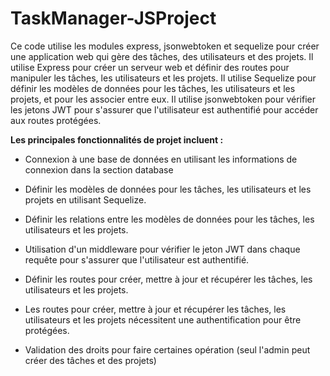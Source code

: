 # TaskManager-JSProject

Ce code utilise les modules express, jsonwebtoken et sequelize pour créer une application web qui gère des tâches, des utilisateurs et des projets.
Il utilise Express pour créer un serveur web et définir des routes pour manipuler les tâches, les utilisateurs et les projets.
Il utilise Sequelize pour définir les modèles de données pour les tâches, les utilisateurs et les projets, et pour les associer entre eux.
Il utilise jsonwebtoken pour vérifier les jetons JWT pour s'assurer que l'utilisateur est authentifié pour accéder aux routes protégées.

**Les principales fonctionnalités de projet incluent :**

- Connexion à une base de données en utilisant les informations de connexion dans la section database

- Définir les modèles de données pour les tâches, les utilisateurs et les projets en utilisant Sequelize.

- Définir les relations entre les modèles de données pour les tâches, les utilisateurs et les projets.

- Utilisation d'un middleware pour vérifier le jeton JWT dans chaque requête pour s'assurer que l'utilisateur est authentifié.

- Définir les routes pour créer, mettre à jour et récupérer les tâches, les utilisateurs et les projets.

- Les routes pour créer, mettre à jour et récupérer les tâches, les utilisateurs et les projets nécessitent une authentification pour être protégées.

- Validation des droits pour faire certaines opération (seul l'admin peut créer des tâches et des projets)
